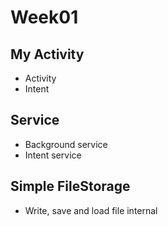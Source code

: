 # Week01
## My Activity
- Activity
- Intent
## Service
- Background service
- Intent service
## Simple FileStorage
- Write, save and load file internal
